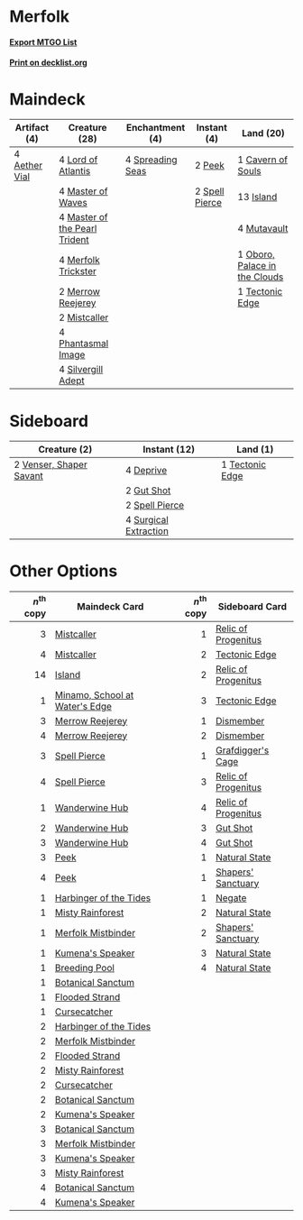 # Merfolk

#### [Export MTGO List](../collection/Merfolk/Merfolk.txt)
#### [Print on decklist.org](http://decklist.org/?deckmain=4%09Aether%20Vial%0A1%09Cavern%20of%20Souls%0A13%09Island%0A4%09Lord%20of%20Atlantis%0A4%09Master%20of%20Waves%0A4%09Master%20of%20the%20Pearl%20Trident%0A4%09Merfolk%20Trickster%0A2%09Merrow%20Reejerey%0A2%09Mistcaller%0A4%09Mutavault%0A1%09Oboro,%20Palace%20in%20the%20Clouds%0A2%09Peek%0A4%09Phantasmal%20Image%0A4%09Silvergill%20Adept%0A2%09Spell%20Pierce%0A4%09Spreading%20Seas%0A1%09Tectonic%20Edge&deckside=4%09Deprive%0A2%09Gut%20Shot%0A2%09Spell%20Pierce%0A4%09Surgical%20Extraction%0A1%09Tectonic%20Edge%0A2%09Venser,%20Shaper%20Savant)
# Maindeck

|                                      Artifact (4)                                      |                                             Creature (28)                                              |                                      Enchantment (4)                                      |                                       Instant (4)                                       |                                               Land (20)                                               |
|----------------------------------------------------------------------------------------|--------------------------------------------------------------------------------------------------------|-------------------------------------------------------------------------------------------|-----------------------------------------------------------------------------------------|-------------------------------------------------------------------------------------------------------|
|4 [Aether Vial](http://gatherer.wizards.com/Pages/Card/Details.aspx?multiverseid=370514)|4 [Lord of Atlantis](http://gatherer.wizards.com/Pages/Card/Details.aspx?multiverseid=106642)           |4 [Spreading Seas](http://gatherer.wizards.com/Pages/Card/Details.aspx?multiverseid=190405)|2 [Peek](http://gatherer.wizards.com/Pages/Card/Details.aspx?multiverseid=30686)         |1 [Cavern of Souls](http://gatherer.wizards.com/Pages/Card/Details.aspx?multiverseid=426057)           |
|                                                                                        |4 [Master of Waves](http://gatherer.wizards.com/Pages/Card/Details.aspx?multiverseid=438441)            |                                                                                           |2 [Spell Pierce](http://gatherer.wizards.com/Pages/Card/Details.aspx?multiverseid=425876)|13 [Island](http://gatherer.wizards.com/Pages/Card/Details.aspx?multiverseid=439602)                   |
|                                                                                        |4 [Master of the Pearl Trident](http://gatherer.wizards.com/Pages/Card/Details.aspx?multiverseid=438449)|                                                                                           |                                                                                         |4 [Mutavault](http://gatherer.wizards.com/Pages/Card/Details.aspx?multiverseid=152724)                 |
|                                                                                        |4 [Merfolk Trickster](http://gatherer.wizards.com/Pages/Card/Details.aspx?multiverseid=442944)          |                                                                                           |                                                                                         |1 [Oboro, Palace in the Clouds](http://gatherer.wizards.com/Pages/Card/Details.aspx?multiverseid=74206)|
|                                                                                        |2 [Merrow Reejerey](http://gatherer.wizards.com/Pages/Card/Details.aspx?multiverseid=438453)            |                                                                                           |                                                                                         |1 [Tectonic Edge](http://gatherer.wizards.com/Pages/Card/Details.aspx?multiverseid=409575)             |
|                                                                                        |2 [Mistcaller](http://gatherer.wizards.com/Pages/Card/Details.aspx?multiverseid=447198)                 |                                                                                           |                                                                                         |                                                                                                       |
|                                                                                        |4 [Phantasmal Image](http://gatherer.wizards.com/Pages/Card/Details.aspx?multiverseid=425871)           |                                                                                           |                                                                                         |                                                                                                       |
|                                                                                        |4 [Silvergill Adept](http://gatherer.wizards.com/Pages/Card/Details.aspx?multiverseid=439710)           |                                                                                           |                                                                                         |                                                                                                       |


# Sideboard

|                                           Creature (2)                                           |                                          Instant (12)                                          |                                         Land (1)                                         |
|--------------------------------------------------------------------------------------------------|------------------------------------------------------------------------------------------------|------------------------------------------------------------------------------------------|
|2 [Venser, Shaper Savant](http://gatherer.wizards.com/Pages/Card/Details.aspx?multiverseid=425880)|4 [Deprive](http://gatherer.wizards.com/Pages/Card/Details.aspx?multiverseid=193519)            |1 [Tectonic Edge](http://gatherer.wizards.com/Pages/Card/Details.aspx?multiverseid=409575)|
|                                                                                                  |2 [Gut Shot](http://gatherer.wizards.com/Pages/Card/Details.aspx?multiverseid=397673)           |                                                                                          |
|                                                                                                  |2 [Spell Pierce](http://gatherer.wizards.com/Pages/Card/Details.aspx?multiverseid=425876)       |                                                                                          |
|                                                                                                  |4 [Surgical Extraction](http://gatherer.wizards.com/Pages/Card/Details.aspx?multiverseid=397706)|                                                                                          |


# Other Options

|*n*<sup>th</sup> copy|                                             Maindeck Card                                              |*n*<sup>th</sup> copy|                                        Sideboard Card                                        |
|--------------------:|--------------------------------------------------------------------------------------------------------|--------------------:|----------------------------------------------------------------------------------------------|
|                    3|[Mistcaller](http://gatherer.wizards.com/Pages/Card/Details.aspx?multiverseid=447198)                   |                    1|[Relic of Progenitus](http://gatherer.wizards.com/Pages/Card/Details.aspx?multiverseid=205326)|
|                    4|[Mistcaller](http://gatherer.wizards.com/Pages/Card/Details.aspx?multiverseid=447198)                   |                    2|[Tectonic Edge](http://gatherer.wizards.com/Pages/Card/Details.aspx?multiverseid=409575)      |
|                   14|[Island](http://gatherer.wizards.com/Pages/Card/Details.aspx?multiverseid=439602)                       |                    2|[Relic of Progenitus](http://gatherer.wizards.com/Pages/Card/Details.aspx?multiverseid=205326)|
|                    1|[Minamo, School at Water's Edge](http://gatherer.wizards.com/Pages/Card/Details.aspx?multiverseid=79179)|                    3|[Tectonic Edge](http://gatherer.wizards.com/Pages/Card/Details.aspx?multiverseid=409575)      |
|                    3|[Merrow Reejerey](http://gatherer.wizards.com/Pages/Card/Details.aspx?multiverseid=438453)              |                    1|[Dismember](http://gatherer.wizards.com/Pages/Card/Details.aspx?multiverseid=397830)          |
|                    4|[Merrow Reejerey](http://gatherer.wizards.com/Pages/Card/Details.aspx?multiverseid=438453)              |                    2|[Dismember](http://gatherer.wizards.com/Pages/Card/Details.aspx?multiverseid=397830)          |
|                    3|[Spell Pierce](http://gatherer.wizards.com/Pages/Card/Details.aspx?multiverseid=425876)                 |                    1|[Grafdigger's Cage](http://gatherer.wizards.com/Pages/Card/Details.aspx?multiverseid=426046)  |
|                    4|[Spell Pierce](http://gatherer.wizards.com/Pages/Card/Details.aspx?multiverseid=425876)                 |                    3|[Relic of Progenitus](http://gatherer.wizards.com/Pages/Card/Details.aspx?multiverseid=205326)|
|                    1|[Wanderwine Hub](http://gatherer.wizards.com/Pages/Card/Details.aspx?multiverseid=153456)               |                    4|[Relic of Progenitus](http://gatherer.wizards.com/Pages/Card/Details.aspx?multiverseid=205326)|
|                    2|[Wanderwine Hub](http://gatherer.wizards.com/Pages/Card/Details.aspx?multiverseid=153456)               |                    3|[Gut Shot](http://gatherer.wizards.com/Pages/Card/Details.aspx?multiverseid=397673)           |
|                    3|[Wanderwine Hub](http://gatherer.wizards.com/Pages/Card/Details.aspx?multiverseid=153456)               |                    4|[Gut Shot](http://gatherer.wizards.com/Pages/Card/Details.aspx?multiverseid=397673)           |
|                    3|[Peek](http://gatherer.wizards.com/Pages/Card/Details.aspx?multiverseid=30686)                          |                    1|[Natural State](http://gatherer.wizards.com/Pages/Card/Details.aspx?multiverseid=407646)      |
|                    4|[Peek](http://gatherer.wizards.com/Pages/Card/Details.aspx?multiverseid=30686)                          |                    1|[Shapers' Sanctuary](http://gatherer.wizards.com/Pages/Card/Details.aspx?multiverseid=435362) |
|                    1|[Harbinger of the Tides](http://gatherer.wizards.com/Pages/Card/Details.aspx?multiverseid=438447)       |                    1|[Negate](http://gatherer.wizards.com/Pages/Card/Details.aspx?multiverseid=447135)             |
|                    1|[Misty Rainforest](http://gatherer.wizards.com/Pages/Card/Details.aspx?multiverseid=426065)             |                    2|[Natural State](http://gatherer.wizards.com/Pages/Card/Details.aspx?multiverseid=407646)      |
|                    1|[Merfolk Mistbinder](http://gatherer.wizards.com/Pages/Card/Details.aspx?multiverseid=439823)           |                    2|[Shapers' Sanctuary](http://gatherer.wizards.com/Pages/Card/Details.aspx?multiverseid=435362) |
|                    1|[Kumena's Speaker](http://gatherer.wizards.com/Pages/Card/Details.aspx?multiverseid=435352)             |                    3|[Natural State](http://gatherer.wizards.com/Pages/Card/Details.aspx?multiverseid=407646)      |
|                    1|[Breeding Pool](http://gatherer.wizards.com/Pages/Card/Details.aspx?multiverseid=405095)                |                    4|[Natural State](http://gatherer.wizards.com/Pages/Card/Details.aspx?multiverseid=407646)      |
|                    1|[Botanical Sanctum](http://gatherer.wizards.com/Pages/Card/Details.aspx?multiverseid=417817)            |                     |                                                                                              |
|                    1|[Flooded Strand](http://gatherer.wizards.com/Pages/Card/Details.aspx?multiverseid=405098)               |                     |                                                                                              |
|                    1|[Cursecatcher](http://gatherer.wizards.com/Pages/Card/Details.aspx?multiverseid=442042)                 |                     |                                                                                              |
|                    2|[Harbinger of the Tides](http://gatherer.wizards.com/Pages/Card/Details.aspx?multiverseid=438447)       |                     |                                                                                              |
|                    2|[Merfolk Mistbinder](http://gatherer.wizards.com/Pages/Card/Details.aspx?multiverseid=439823)           |                     |                                                                                              |
|                    2|[Flooded Strand](http://gatherer.wizards.com/Pages/Card/Details.aspx?multiverseid=405098)               |                     |                                                                                              |
|                    2|[Misty Rainforest](http://gatherer.wizards.com/Pages/Card/Details.aspx?multiverseid=426065)             |                     |                                                                                              |
|                    2|[Cursecatcher](http://gatherer.wizards.com/Pages/Card/Details.aspx?multiverseid=442042)                 |                     |                                                                                              |
|                    2|[Botanical Sanctum](http://gatherer.wizards.com/Pages/Card/Details.aspx?multiverseid=417817)            |                     |                                                                                              |
|                    2|[Kumena's Speaker](http://gatherer.wizards.com/Pages/Card/Details.aspx?multiverseid=435352)             |                     |                                                                                              |
|                    3|[Botanical Sanctum](http://gatherer.wizards.com/Pages/Card/Details.aspx?multiverseid=417817)            |                     |                                                                                              |
|                    3|[Merfolk Mistbinder](http://gatherer.wizards.com/Pages/Card/Details.aspx?multiverseid=439823)           |                     |                                                                                              |
|                    3|[Kumena's Speaker](http://gatherer.wizards.com/Pages/Card/Details.aspx?multiverseid=435352)             |                     |                                                                                              |
|                    3|[Misty Rainforest](http://gatherer.wizards.com/Pages/Card/Details.aspx?multiverseid=426065)             |                     |                                                                                              |
|                    4|[Botanical Sanctum](http://gatherer.wizards.com/Pages/Card/Details.aspx?multiverseid=417817)            |                     |                                                                                              |
|                    4|[Kumena's Speaker](http://gatherer.wizards.com/Pages/Card/Details.aspx?multiverseid=435352)             |                     |                                                                                              |

